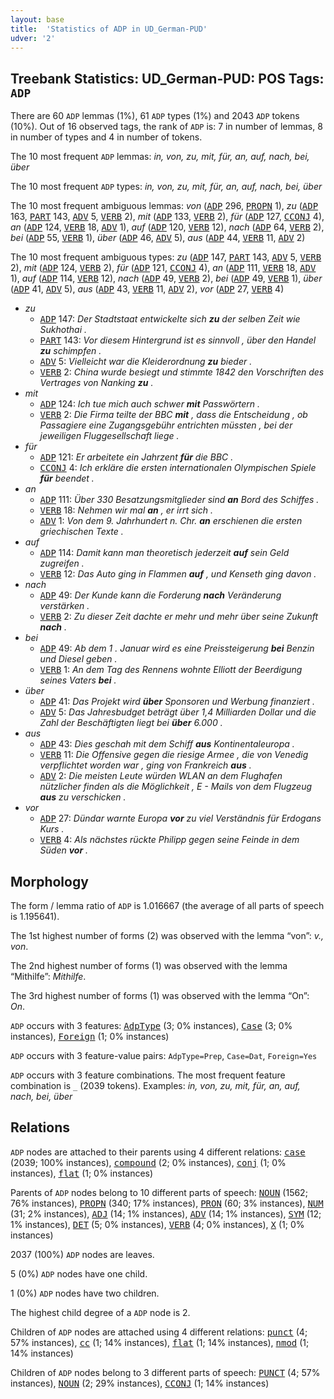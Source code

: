 ```yaml
---
layout: base
title:  'Statistics of ADP in UD_German-PUD'
udver: '2'
---
```


## Treebank Statistics: UD_German-PUD: POS Tags: `ADP`

There are 60 `ADP` lemmas (1%), 61 `ADP` types (1%) and 2043 `ADP` tokens (10%).
Out of 16 observed tags, the rank of `ADP` is: 7 in number of lemmas, 8 in number of types and 4 in number of tokens.

The 10 most frequent `ADP` lemmas: <em>in, von, zu, mit, für, an, auf, nach, bei, über</em>

The 10 most frequent `ADP` types:  <em>in, von, zu, mit, für, an, auf, nach, bei, über</em>

The 10 most frequent ambiguous lemmas: <em>von</em> (<tt><a href="de_pud-pos-ADP.html">ADP</a></tt> 296, <tt><a href="de_pud-pos-PROPN.html">PROPN</a></tt> 1), <em>zu</em> (<tt><a href="de_pud-pos-ADP.html">ADP</a></tt> 163, <tt><a href="de_pud-pos-PART.html">PART</a></tt> 143, <tt><a href="de_pud-pos-ADV.html">ADV</a></tt> 5, <tt><a href="de_pud-pos-VERB.html">VERB</a></tt> 2), <em>mit</em> (<tt><a href="de_pud-pos-ADP.html">ADP</a></tt> 133, <tt><a href="de_pud-pos-VERB.html">VERB</a></tt> 2), <em>für</em> (<tt><a href="de_pud-pos-ADP.html">ADP</a></tt> 127, <tt><a href="de_pud-pos-CCONJ.html">CCONJ</a></tt> 4), <em>an</em> (<tt><a href="de_pud-pos-ADP.html">ADP</a></tt> 124, <tt><a href="de_pud-pos-VERB.html">VERB</a></tt> 18, <tt><a href="de_pud-pos-ADV.html">ADV</a></tt> 1), <em>auf</em> (<tt><a href="de_pud-pos-ADP.html">ADP</a></tt> 120, <tt><a href="de_pud-pos-VERB.html">VERB</a></tt> 12), <em>nach</em> (<tt><a href="de_pud-pos-ADP.html">ADP</a></tt> 64, <tt><a href="de_pud-pos-VERB.html">VERB</a></tt> 2), <em>bei</em> (<tt><a href="de_pud-pos-ADP.html">ADP</a></tt> 55, <tt><a href="de_pud-pos-VERB.html">VERB</a></tt> 1), <em>über</em> (<tt><a href="de_pud-pos-ADP.html">ADP</a></tt> 46, <tt><a href="de_pud-pos-ADV.html">ADV</a></tt> 5), <em>aus</em> (<tt><a href="de_pud-pos-ADP.html">ADP</a></tt> 44, <tt><a href="de_pud-pos-VERB.html">VERB</a></tt> 11, <tt><a href="de_pud-pos-ADV.html">ADV</a></tt> 2)

The 10 most frequent ambiguous types:  <em>zu</em> (<tt><a href="de_pud-pos-ADP.html">ADP</a></tt> 147, <tt><a href="de_pud-pos-PART.html">PART</a></tt> 143, <tt><a href="de_pud-pos-ADV.html">ADV</a></tt> 5, <tt><a href="de_pud-pos-VERB.html">VERB</a></tt> 2), <em>mit</em> (<tt><a href="de_pud-pos-ADP.html">ADP</a></tt> 124, <tt><a href="de_pud-pos-VERB.html">VERB</a></tt> 2), <em>für</em> (<tt><a href="de_pud-pos-ADP.html">ADP</a></tt> 121, <tt><a href="de_pud-pos-CCONJ.html">CCONJ</a></tt> 4), <em>an</em> (<tt><a href="de_pud-pos-ADP.html">ADP</a></tt> 111, <tt><a href="de_pud-pos-VERB.html">VERB</a></tt> 18, <tt><a href="de_pud-pos-ADV.html">ADV</a></tt> 1), <em>auf</em> (<tt><a href="de_pud-pos-ADP.html">ADP</a></tt> 114, <tt><a href="de_pud-pos-VERB.html">VERB</a></tt> 12), <em>nach</em> (<tt><a href="de_pud-pos-ADP.html">ADP</a></tt> 49, <tt><a href="de_pud-pos-VERB.html">VERB</a></tt> 2), <em>bei</em> (<tt><a href="de_pud-pos-ADP.html">ADP</a></tt> 49, <tt><a href="de_pud-pos-VERB.html">VERB</a></tt> 1), <em>über</em> (<tt><a href="de_pud-pos-ADP.html">ADP</a></tt> 41, <tt><a href="de_pud-pos-ADV.html">ADV</a></tt> 5), <em>aus</em> (<tt><a href="de_pud-pos-ADP.html">ADP</a></tt> 43, <tt><a href="de_pud-pos-VERB.html">VERB</a></tt> 11, <tt><a href="de_pud-pos-ADV.html">ADV</a></tt> 2), <em>vor</em> (<tt><a href="de_pud-pos-ADP.html">ADP</a></tt> 27, <tt><a href="de_pud-pos-VERB.html">VERB</a></tt> 4)


* <em>zu</em>
  * <tt><a href="de_pud-pos-ADP.html">ADP</a></tt> 147: <em>Der Stadtstaat entwickelte sich <b>zu</b> der selben Zeit wie Sukhothai .</em>
  * <tt><a href="de_pud-pos-PART.html">PART</a></tt> 143: <em>Vor diesem Hintergrund ist es sinnvoll , über den Handel <b>zu</b> schimpfen .</em>
  * <tt><a href="de_pud-pos-ADV.html">ADV</a></tt> 5: <em>Vielleicht war die Kleiderordnung <b>zu</b> bieder .</em>
  * <tt><a href="de_pud-pos-VERB.html">VERB</a></tt> 2: <em>China wurde besiegt und stimmte 1842 den Vorschriften des Vertrages von Nanking <b>zu</b> .</em>
* <em>mit</em>
  * <tt><a href="de_pud-pos-ADP.html">ADP</a></tt> 124: <em>Ich tue mich auch schwer <b>mit</b> Passwörtern .</em>
  * <tt><a href="de_pud-pos-VERB.html">VERB</a></tt> 2: <em>Die Firma teilte der BBC <b>mit</b> , dass die Entscheidung , ob Passagiere eine Zugangsgebühr entrichten müssten , bei der jeweiligen Fluggesellschaft liege .</em>
* <em>für</em>
  * <tt><a href="de_pud-pos-ADP.html">ADP</a></tt> 121: <em>Er arbeitete ein Jahrzent <b>für</b> die BBC .</em>
  * <tt><a href="de_pud-pos-CCONJ.html">CCONJ</a></tt> 4: <em>Ich erkläre die ersten internationalen Olympischen Spiele <b>für</b> beendet .</em>
* <em>an</em>
  * <tt><a href="de_pud-pos-ADP.html">ADP</a></tt> 111: <em>Über 330 Besatzungsmitglieder sind <b>an</b> Bord des Schiffes .</em>
  * <tt><a href="de_pud-pos-VERB.html">VERB</a></tt> 18: <em>Nehmen wir mal <b>an</b> , er irrt sich .</em>
  * <tt><a href="de_pud-pos-ADV.html">ADV</a></tt> 1: <em>Von dem 9. Jahrhundert n. Chr. <b>an</b> erschienen die ersten griechischen Texte .</em>
* <em>auf</em>
  * <tt><a href="de_pud-pos-ADP.html">ADP</a></tt> 114: <em>Damit kann man theoretisch jederzeit <b>auf</b> sein Geld zugreifen .</em>
  * <tt><a href="de_pud-pos-VERB.html">VERB</a></tt> 12: <em>Das Auto ging in Flammen <b>auf</b> , und Kenseth ging davon .</em>
* <em>nach</em>
  * <tt><a href="de_pud-pos-ADP.html">ADP</a></tt> 49: <em>Der Kunde kann die Forderung <b>nach</b> Veränderung verstärken .</em>
  * <tt><a href="de_pud-pos-VERB.html">VERB</a></tt> 2: <em>Zu dieser Zeit dachte er mehr und mehr über seine Zukunft <b>nach</b> .</em>
* <em>bei</em>
  * <tt><a href="de_pud-pos-ADP.html">ADP</a></tt> 49: <em>Ab dem 1 . Januar wird es eine Preissteigerung <b>bei</b> Benzin und Diesel geben .</em>
  * <tt><a href="de_pud-pos-VERB.html">VERB</a></tt> 1: <em>An dem Tag des Rennens wohnte Elliott der Beerdigung seines Vaters <b>bei</b> .</em>
* <em>über</em>
  * <tt><a href="de_pud-pos-ADP.html">ADP</a></tt> 41: <em>Das Projekt wird <b>über</b> Sponsoren und Werbung finanziert .</em>
  * <tt><a href="de_pud-pos-ADV.html">ADV</a></tt> 5: <em>Das Jahresbudget beträgt über 1,4 Milliarden Dollar und die Zahl der Beschäftigten liegt bei <b>über</b> 6.000 .</em>
* <em>aus</em>
  * <tt><a href="de_pud-pos-ADP.html">ADP</a></tt> 43: <em>Dies geschah mit dem Schiff <b>aus</b> Kontinentaleuropa .</em>
  * <tt><a href="de_pud-pos-VERB.html">VERB</a></tt> 11: <em>Die Offensive gegen die riesige Armee , die von Venedig verpflichtet worden war , ging von Frankreich <b>aus</b> .</em>
  * <tt><a href="de_pud-pos-ADV.html">ADV</a></tt> 2: <em>Die meisten Leute würden WLAN an dem Flughafen nützlicher finden als die Möglichkeit , E - Mails von dem Flugzeug <b>aus</b> zu verschicken .</em>
* <em>vor</em>
  * <tt><a href="de_pud-pos-ADP.html">ADP</a></tt> 27: <em>Dündar warnte Europa <b>vor</b> zu viel Verständnis für Erdogans Kurs .</em>
  * <tt><a href="de_pud-pos-VERB.html">VERB</a></tt> 4: <em>Als nächstes rückte Philipp gegen seine Feinde in dem Süden <b>vor</b> .</em>

## Morphology

The form / lemma ratio of `ADP` is 1.016667 (the average of all parts of speech is 1.195641).

The 1st highest number of forms (2) was observed with the lemma “von”: <em>v., von</em>.

The 2nd highest number of forms (1) was observed with the lemma “Mithilfe”: <em>Mithilfe</em>.

The 3rd highest number of forms (1) was observed with the lemma “On”: <em>On</em>.

`ADP` occurs with 3 features: <tt><a href="de_pud-feat-AdpType.html">AdpType</a></tt> (3; 0% instances), <tt><a href="de_pud-feat-Case.html">Case</a></tt> (3; 0% instances), <tt><a href="de_pud-feat-Foreign.html">Foreign</a></tt> (1; 0% instances)

`ADP` occurs with 3 feature-value pairs: `AdpType=Prep`, `Case=Dat`, `Foreign=Yes`

`ADP` occurs with 3 feature combinations.
The most frequent feature combination is `_` (2039 tokens).
Examples: <em>in, von, zu, mit, für, an, auf, nach, bei, über</em>


## Relations

`ADP` nodes are attached to their parents using 4 different relations: <tt><a href="de_pud-dep-case.html">case</a></tt> (2039; 100% instances), <tt><a href="de_pud-dep-compound.html">compound</a></tt> (2; 0% instances), <tt><a href="de_pud-dep-conj.html">conj</a></tt> (1; 0% instances), <tt><a href="de_pud-dep-flat.html">flat</a></tt> (1; 0% instances)

Parents of `ADP` nodes belong to 10 different parts of speech: <tt><a href="de_pud-pos-NOUN.html">NOUN</a></tt> (1562; 76% instances), <tt><a href="de_pud-pos-PROPN.html">PROPN</a></tt> (340; 17% instances), <tt><a href="de_pud-pos-PRON.html">PRON</a></tt> (60; 3% instances), <tt><a href="de_pud-pos-NUM.html">NUM</a></tt> (31; 2% instances), <tt><a href="de_pud-pos-ADJ.html">ADJ</a></tt> (14; 1% instances), <tt><a href="de_pud-pos-ADV.html">ADV</a></tt> (14; 1% instances), <tt><a href="de_pud-pos-SYM.html">SYM</a></tt> (12; 1% instances), <tt><a href="de_pud-pos-DET.html">DET</a></tt> (5; 0% instances), <tt><a href="de_pud-pos-VERB.html">VERB</a></tt> (4; 0% instances), <tt><a href="de_pud-pos-X.html">X</a></tt> (1; 0% instances)

2037 (100%) `ADP` nodes are leaves.

5 (0%) `ADP` nodes have one child.

1 (0%) `ADP` nodes have two children.

The highest child degree of a `ADP` node is 2.

Children of `ADP` nodes are attached using 4 different relations: <tt><a href="de_pud-dep-punct.html">punct</a></tt> (4; 57% instances), <tt><a href="de_pud-dep-cc.html">cc</a></tt> (1; 14% instances), <tt><a href="de_pud-dep-flat.html">flat</a></tt> (1; 14% instances), <tt><a href="de_pud-dep-nmod.html">nmod</a></tt> (1; 14% instances)

Children of `ADP` nodes belong to 3 different parts of speech: <tt><a href="de_pud-pos-PUNCT.html">PUNCT</a></tt> (4; 57% instances), <tt><a href="de_pud-pos-NOUN.html">NOUN</a></tt> (2; 29% instances), <tt><a href="de_pud-pos-CCONJ.html">CCONJ</a></tt> (1; 14% instances)

